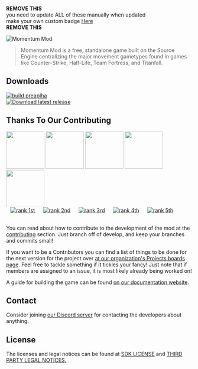 **REMOVE THIS**
<br>you need to update ALL of these manually when updated
<br>make your own custom badge <a href="https://shields.io/#your-badge">Here</a> 
<br>**REMOVE THIS**

![Momentum Mod](https://i.imgur.com/iR7p55N.png)

> Momentum Mod is a free, standalone game built on the Source Engine centralizing the major movement gametypes found in games like Counter-Strike, Half-Life, Team Fortress, and Titanfall.

## Downloads
[![build preaplha](https://img.shields.io/badge/Build-prealpha-blueviolet)]()
<br> [![Download latest release](https://img.shields.io/badge/Download-Latest%20Release-informational)](https://github.com/momentum-mod/game/releases/download/0.6.2/momentum-0.6.2.zip)

## Thanks To Our Contributing
<a href="https://github.com/Gocnak"><img src="https://i.ibb.co/ZfvNM8C/Gocnak.png" width="103" height="101"></a> 
<a href="https://github.com/XutaxKamay"> <img src="https://i.ibb.co/NyYsBQD/Xutax-Kamay.jpg" width="103" height="101"></a> 
<a href="https://github.com/tuxxi"><img src="https://i.ibb.co/h17JfdK/tuxxi.png" width="103" height="101"></a> 
<a href="https://github.com/RabsRincon"> <img src="https://i.ibb.co/GMgjjGH/Rabs-Rincon.jpg" width="103" height="101"></a> 
<a href="https://github.com/braem"> <img src="https://i.ibb.co/YWpjKyQ/braem.png" width="103" height="101"> </a>
<br> &ensp;&nbsp;[![rank 1st](https://img.shields.io/badge/Rank-1st-brightgreen?style=flat&logo=appveyor)](https://github.com/Gocnak)
&emsp;&nbsp;[![rank 2nd](https://img.shields.io/badge/Rank-2nd-brightgreen?style=flat&logo=appveyor)](https://github.com/XutaxKamay)
&emsp;&nbsp;[![rank 3rd](https://img.shields.io/badge/Rank-3rd-brightgreen?style=flat&logo=appveyor)](https://github.com/tuxxi)
&emsp;&nbsp;[![rank 4th](https://img.shields.io/badge/Rank-4th-brightgreen?style=flat&logo=appveyor)](https://github.com/RabsRincon)
&emsp;&nbsp;[![rank 5th](https://img.shields.io/badge/Rank-5th-brightgreen?style=flat&logo=appveyor)](https://github.com/braem)

<br> You can read about how to contribute to the development of the mod at the [contributing](.github/CONTRIBUTING.md) section. Just branch off of develop, and keep your branches and commits small!

If you want to be a Contributors you can find a list of things to be done for the next version for the project over [at our organization's Projects boards page](https://github.com/orgs/momentum-mod/projects). Feel free to tackle something if it tickles your fancy! Just note that if members are assigned to an issue, it is most likely already being worked on!

A guide for building the game can be found [on our documentation website](https://docs.momentum-mod.org/guide/building-the-game/).

## Contact
Consider joining [our Discord server](https://discord.gg/n4v52uv) for contacting the developers about anything.

## License
The licenses and legal notices can be found at [SDK LICENSE](LICENSE) and [THIRD PARTY LEGAL NOTICES.](thirdpartylegalnotices.txt)

